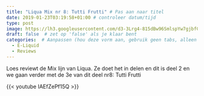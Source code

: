 ```yaml
---
title: "Liqua Mix nr 8: Tutti Frutti" # Pas aan naar titel
date: 2019-01-23T03:19:58+01:00 # controleer datum/tijd
type: post
image: https://lh3.googleusercontent.com/d3-3Lrg4-815dBw96SmlspYw7gjbfGgcsG_yZQw0Fp0cLjnfy56yUXl3mfcOblU5WemGTmo4-eEvnwlP1YtaXo-ClXwQ-AzuynsoZpMbfctQGT5TXFmWiteqBLEPCqI-aLfoloDrANynT1zQI_qmYNUhZLq2rx6JjRzC51xCPzwz_wsrpU21h4-O8XJK6W7hhIdKTP2vhGdGkZ9ijhXiB9ogJByNxQOVD1fR5HAcVvTebOBxbbm-xavdqeEp0uvxhxkO9YvYWH5iTFWTAH9K6Myd5r2GH311alSwx9ldfD9bltUyQQikT7fTbmty1w1VknYd40-MDsjz8iLzbGHMNV3HB78nxpYmQn0mGmowMNT-RmW_7DB4urK3BPGsAZ4ec8-QBSEcxENq3DQdZnjfhQXNDv6OskoNgRLUSadWdyUGKeYLFPYS4Z2QHlZsHrbBVwqVWr0OZjZYV3O4YT_goWICmt5ZhPojK1m7f73OtsRVWfkPBryR0beQHYNp07_VtoAv2rQPK8ncgzjiy7e9FWtikoCzCWDpqEX1u4XwTqC1ENttc1-MAoRKPbwcGbrNzjnxT6ha3RnndH3oamLOC5b1h65BLSbEFZeX6-9MyXJDvRuv6jiBSZDfz0DDfHNzzHVnjPQq_G3EG_jN1IKJS0JjiLQPbRgfLGQDD5sA2aBYfTjmfbguP5OSVSfbRtqJi4fLzgzwzqV77mO5C3gvxOc5Sw=w960-h540-no
draft: false  # zet op 'false' als je klaar bent
categories:  # Aanpassen (hou deze vorm aan, gebruik geen tabs, alleen spaties)
  - E-Liquid
  - Reviews
---
```


Loes reviewt de Mix lijn van Liqua.
Ze doet het in delen en dit is deel 2 en we gaan verder met de 3e van dit deel nr8: Tutti Frutti

{{< youtube IAEfZePf15Q >}}
